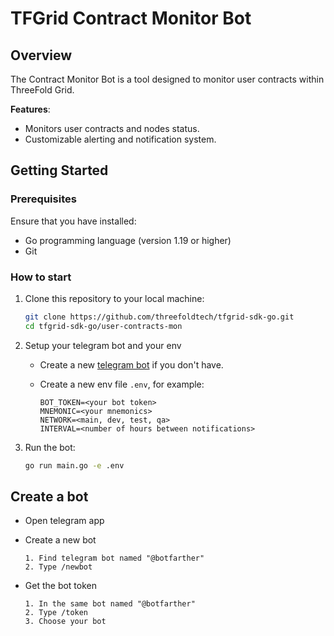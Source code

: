 # TFGrid Contract Monitor Bot

## Overview

The Contract Monitor Bot is a tool designed to monitor user contracts within ThreeFold Grid.

**Features**:

- Monitors user contracts and nodes status.
- Customizable alerting and notification system.

## Getting Started

### Prerequisites

Ensure that you have installed:

- Go programming language (version 1.19 or higher)
- Git

### How to start

1. Clone this repository to your local machine:

   ```bash
   git clone https://github.com/threefoldtech/tfgrid-sdk-go.git
   cd tfgrid-sdk-go/user-contracts-mon
   ```

2. Setup your telegram bot and your env

    - Create a new [telegram bot](README.md#create-a-bot) if you don't have.
    - Create a new env file `.env`, for example:

        ```env
        BOT_TOKEN=<your bot token>
        MNEMONIC=<your mnemonics>
        NETWORK=<main, dev, test, qa>
        INTERVAL=<number of hours between notifications>
        ```

3. Run the bot:

    ```bash
    go run main.go -e .env
    ```

## Create a bot

- Open telegram app
- Create a new bot

    ```ordered
    1. Find telegram bot named "@botfarther"
    2. Type /newbot
    ```

- Get the bot token

    ```ordered
    1. In the same bot named "@botfarther"
    2. Type /token
    3. Choose your bot
    ```
